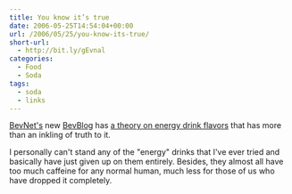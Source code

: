 ```yaml
---
title: You know it’s true
date: 2006-05-25T14:54:04+00:00
url: /2006/05/25/you-know-its-true/
short-url:
  - http://bit.ly/gEvnal
categories:
  - Food
  - Soda
tags:
  - soda
  - links
---
```

[BevNet's](http://www.bevnet.com) new [BevBlog](http://www.bevnet.com/bevblog) has [a theory on energy drink flavors](http://www.bevnet.com/bevblog/2006/05/theory-on-energy-drink-flavors.html) that has more than an inkling of truth to it.

I personally can't stand any of the "energy" drinks that I've ever tried and basically have just given up on them entirely. Besides, they almost all have too much caffeine for any normal human, much less for those of us who have dropped it completely.